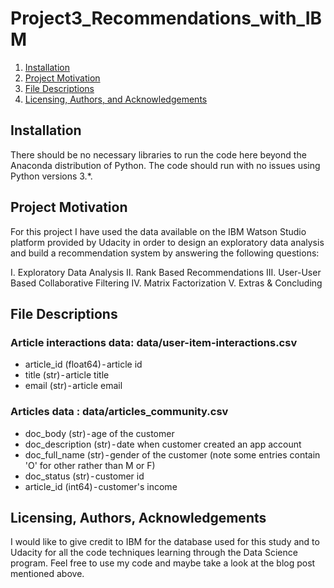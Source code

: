 # Project3_Recommendations_with_IBM

1. [Installation](#installation)
2. [Project Motivation](#motivation)
3. [File Descriptions](#files)
4. [Licensing, Authors, and Acknowledgements](#licensing)

## Installation <a name="installation"></a>
There should be no necessary libraries to run the code here beyond the Anaconda distribution of Python. The code should run with no issues using Python versions 3.*.

## Project Motivation<a name="motivation"></a>
For this project I have used the data available on the IBM Watson Studio platform provided by Udacity in order to design an exploratory data analysis and build a recommendation system by answering the following questions:

I. Exploratory Data Analysis
II. Rank Based Recommendations
III. User-User Based Collaborative Filtering
IV. Matrix Factorization
V. Extras & Concluding

## File Descriptions <a name="files"></a>
### Article interactions data: data/user-item-interactions.csv
* article_id (float64) - article id
* title (str) - article title
* email (str) - article email

### Articles data : data/articles_community.csv
* doc_body	 (str) - age of the customer 
* doc_description (str) - date when customer created an app account
* doc_full_name (str) - gender of the customer (note some entries contain 'O' for other rather than M or F)
* doc_status (str) - customer id
* article_id (int64) - customer's income

## Licensing, Authors, Acknowledgements<a name="licensing"></a>
I would like to give credit to IBM for the database used for this study and to Udacity for all the code techniques learning through the Data Science program. 
Feel free to use my code and maybe take a look at the blog post mentioned above. 
